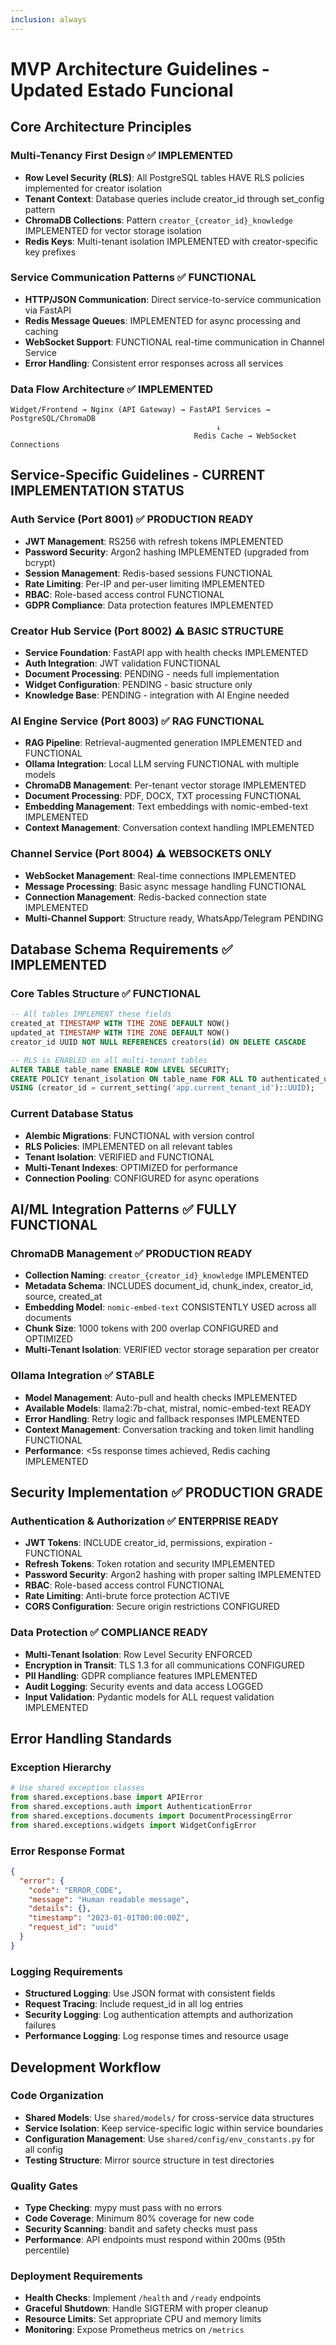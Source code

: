 ```yaml
---
inclusion: always
---
```


# MVP Architecture Guidelines - Updated Estado Funcional

## Core Architecture Principles

### Multi-Tenancy First Design ✅ IMPLEMENTED
- **Row Level Security (RLS)**: All PostgreSQL tables HAVE RLS policies implemented for creator isolation
- **Tenant Context**: Database queries include creator_id through set_config pattern
- **ChromaDB Collections**: Pattern `creator_{creator_id}_knowledge` IMPLEMENTED for vector storage isolation
- **Redis Keys**: Multi-tenant isolation IMPLEMENTED with creator-specific key prefixes

### Service Communication Patterns ✅ FUNCTIONAL
- **HTTP/JSON Communication**: Direct service-to-service communication via FastAPI
- **Redis Message Queues**: IMPLEMENTED for async processing and caching
- **WebSocket Support**: FUNCTIONAL real-time communication in Channel Service
- **Error Handling**: Consistent error responses across all services

### Data Flow Architecture ✅ IMPLEMENTED
```
Widget/Frontend → Nginx (API Gateway) → FastAPI Services → PostgreSQL/ChromaDB
                                              ↓
                                         Redis Cache → WebSocket Connections
```

## Service-Specific Guidelines - CURRENT IMPLEMENTATION STATUS

### Auth Service (Port 8001) ✅ PRODUCTION READY
- **JWT Management**: RS256 with refresh tokens IMPLEMENTED
- **Password Security**: Argon2 hashing IMPLEMENTED (upgraded from bcrypt)
- **Session Management**: Redis-based sessions FUNCTIONAL
- **Rate Limiting**: Per-IP and per-user limiting IMPLEMENTED
- **RBAC**: Role-based access control FUNCTIONAL
- **GDPR Compliance**: Data protection features IMPLEMENTED

### Creator Hub Service (Port 8002) ⚠️ BASIC STRUCTURE
- **Service Foundation**: FastAPI app with health checks IMPLEMENTED
- **Auth Integration**: JWT validation FUNCTIONAL
- **Document Processing**: PENDING - needs full implementation
- **Widget Configuration**: PENDING - basic structure only
- **Knowledge Base**: PENDING - integration with AI Engine needed

### AI Engine Service (Port 8003) ✅ RAG FUNCTIONAL
- **RAG Pipeline**: Retrieval-augmented generation IMPLEMENTED and FUNCTIONAL
- **Ollama Integration**: Local LLM serving FUNCTIONAL with multiple models
- **ChromaDB Management**: Per-tenant vector storage IMPLEMENTED
- **Document Processing**: PDF, DOCX, TXT processing FUNCTIONAL
- **Embedding Management**: Text embeddings with nomic-embed-text IMPLEMENTED
- **Context Management**: Conversation context handling IMPLEMENTED

### Channel Service (Port 8004) ⚠️ WEBSOCKETS ONLY
- **WebSocket Management**: Real-time connections IMPLEMENTED
- **Message Processing**: Basic async message handling FUNCTIONAL
- **Connection Management**: Redis-backed connection state IMPLEMENTED
- **Multi-Channel Support**: Structure ready, WhatsApp/Telegram PENDING

## Database Schema Requirements ✅ IMPLEMENTED

### Core Tables Structure ✅ FUNCTIONAL
```sql
-- All tables IMPLEMENT these fields
created_at TIMESTAMP WITH TIME ZONE DEFAULT NOW()
updated_at TIMESTAMP WITH TIME ZONE DEFAULT NOW()  
creator_id UUID NOT NULL REFERENCES creators(id) ON DELETE CASCADE

-- RLS is ENABLED on all multi-tenant tables
ALTER TABLE table_name ENABLE ROW LEVEL SECURITY;
CREATE POLICY tenant_isolation ON table_name FOR ALL TO authenticated_user 
USING (creator_id = current_setting('app.current_tenant_id')::UUID);
```

### Current Database Status
- **Alembic Migrations**: FUNCTIONAL with version control
- **RLS Policies**: IMPLEMENTED on all relevant tables
- **Tenant Isolation**: VERIFIED and FUNCTIONAL
- **Multi-Tenant Indexes**: OPTIMIZED for performance
- **Connection Pooling**: CONFIGURED for async operations

## AI/ML Integration Patterns ✅ FULLY FUNCTIONAL

### ChromaDB Management ✅ PRODUCTION READY
- **Collection Naming**: `creator_{creator_id}_knowledge` IMPLEMENTED
- **Metadata Schema**: INCLUDES document_id, chunk_index, creator_id, source, created_at
- **Embedding Model**: `nomic-embed-text` CONSISTENTLY USED across all documents
- **Chunk Size**: 1000 tokens with 200 overlap CONFIGURED and OPTIMIZED
- **Multi-Tenant Isolation**: VERIFIED vector storage separation per creator

### Ollama Integration ✅ STABLE
- **Model Management**: Auto-pull and health checks IMPLEMENTED
- **Available Models**: llama2:7b-chat, mistral, nomic-embed-text READY
- **Error Handling**: Retry logic and fallback responses IMPLEMENTED
- **Context Management**: Conversation tracking and token limit handling FUNCTIONAL
- **Performance**: <5s response times achieved, Redis caching IMPLEMENTED

## Security Implementation ✅ PRODUCTION GRADE

### Authentication & Authorization ✅ ENTERPRISE READY
- **JWT Tokens**: INCLUDE creator_id, permissions, expiration - FUNCTIONAL
- **Refresh Tokens**: Token rotation and security IMPLEMENTED
- **Password Security**: Argon2 hashing with proper salting IMPLEMENTED
- **RBAC**: Role-based access control FUNCTIONAL
- **Rate Limiting**: Anti-brute force protection ACTIVE
- **CORS Configuration**: Secure origin restrictions CONFIGURED

### Data Protection ✅ COMPLIANCE READY
- **Multi-Tenant Isolation**: Row Level Security ENFORCED
- **Encryption in Transit**: TLS 1.3 for all communications CONFIGURED
- **PII Handling**: GDPR compliance features IMPLEMENTED
- **Audit Logging**: Security events and data access LOGGED
- **Input Validation**: Pydantic models for ALL request validation IMPLEMENTED

## Error Handling Standards

### Exception Hierarchy
```python
# Use shared exception classes
from shared.exceptions.base import APIError
from shared.exceptions.auth import AuthenticationError
from shared.exceptions.documents import DocumentProcessingError
from shared.exceptions.widgets import WidgetConfigError
```

### Error Response Format
```json
{
  "error": {
    "code": "ERROR_CODE",
    "message": "Human readable message",
    "details": {},
    "timestamp": "2023-01-01T00:00:00Z",
    "request_id": "uuid"
  }
}
```

### Logging Requirements
- **Structured Logging**: Use JSON format with consistent fields
- **Request Tracing**: Include request_id in all log entries
- **Security Logging**: Log authentication attempts and authorization failures
- **Performance Logging**: Log response times and resource usage

## Development Workflow

### Code Organization
- **Shared Models**: Use `shared/models/` for cross-service data structures
- **Service Isolation**: Keep service-specific logic within service boundaries
- **Configuration Management**: Use `shared/config/env_constants.py` for all config
- **Testing Structure**: Mirror source structure in test directories

### Quality Gates
- **Type Checking**: mypy must pass with no errors
- **Code Coverage**: Minimum 80% coverage for new code
- **Security Scanning**: bandit and safety checks must pass
- **Performance**: API endpoints must respond within 200ms (95th percentile)

### Deployment Requirements
- **Health Checks**: Implement `/health` and `/ready` endpoints
- **Graceful Shutdown**: Handle SIGTERM with proper cleanup
- **Resource Limits**: Set appropriate CPU and memory limits
- **Monitoring**: Expose Prometheus metrics on `/metrics`